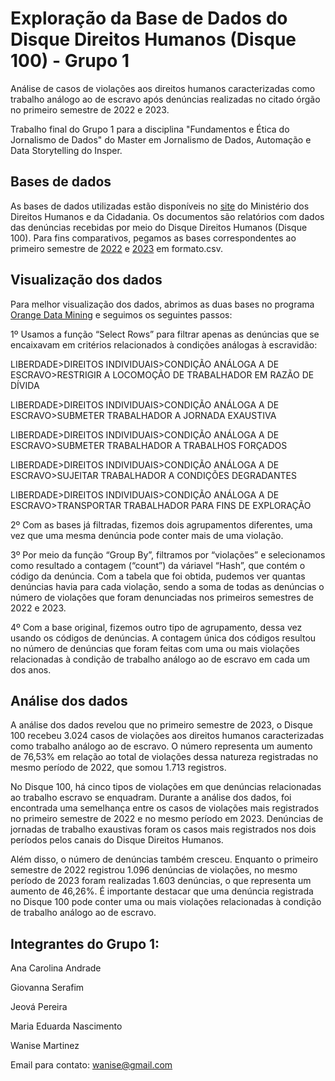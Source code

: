 # Exploração da Base de Dados do Disque Direitos Humanos (Disque 100) - Grupo 1

Análise de casos de violações aos direitos humanos caracterizadas como trabalho análogo ao de escravo após denúncias realizadas no citado órgão no primeiro semestre de 2022 e 2023.

Trabalho final do Grupo 1 para a disciplina "Fundamentos e Ética do Jornalismo de Dados" do Master em Jornalismo de Dados, Automação e Data Storytelling do Insper.

## **Bases de dados**

As bases de dados utilizadas estão disponíveis no [site](https://www.gov.br/mdh/pt-br/acesso-a-informacao/dados-abertos/disque100) do Ministério dos Direitos Humanos e da Cidadania. Os documentos são relatórios com dados das denúncias recebidas por meio do Disque Direitos Humanos (Disque 100). Para fins comparativos, pegamos as bases correspondentes ao primeiro semestre de [2022](https://www.gov.br/mdh/pt-br/acesso-a-informacao/dados-abertos/disque100/primeiro-semestre-de-2022) e [2023](https://www.gov.br/mdh/pt-br/acesso-a-informacao/dados-abertos/disque100/copy2_of_primeiro-semestre-de-2022) em formato.csv.

## **Visualização dos dados**

Para melhor visualização dos dados, abrimos as duas bases no programa [Orange Data Mining](https://orangedatamining.com/) e seguimos os seguintes passos:

1º Usamos a função “Select Rows” para filtrar apenas as denúncias que se encaixavam em critérios relacionados à condições análogas à escravidão:

LIBERDADE>DIREITOS INDIVIDUAIS>CONDIÇÃO ANÁLOGA A DE ESCRAVO>RESTRIGIR A LOCOMOÇÃO DE TRABALHADOR EM RAZÃO DE DÍVIDA

LIBERDADE>DIREITOS INDIVIDUAIS>CONDIÇÃO ANÁLOGA A DE ESCRAVO>SUBMETER TRABALHADOR A JORNADA EXAUSTIVA

LIBERDADE>DIREITOS INDIVIDUAIS>CONDIÇÃO ANÁLOGA A DE ESCRAVO>SUBMETER TRABALHADOR A TRABALHOS FORÇADOS

LIBERDADE>DIREITOS INDIVIDUAIS>CONDIÇÃO ANÁLOGA A DE ESCRAVO>SUJEITAR TRABALHADOR A CONDIÇÕES DEGRADANTES

LIBERDADE>DIREITOS INDIVIDUAIS>CONDIÇÃO ANÁLOGA A DE ESCRAVO>TRANSPORTAR TRABALHADOR PARA FINS DE EXPLORAÇÃO  

2º Com as bases já filtradas, fizemos dois agrupamentos diferentes, uma vez que uma mesma denúncia pode conter mais de uma violação. 

3º Por meio da função “Group By”, filtramos por “violações” e selecionamos como resultado a contagem (“count”) da váriavel “Hash”, que contém o código da denúncia. Com a tabela que foi obtida, pudemos ver quantas denúncias havia para cada violação, sendo a soma de todas as denúncias o número de violações que foram denunciadas nos primeiros semestres de 2022 e 2023. 

4º Com a base original, fizemos outro tipo de agrupamento, dessa vez usando os códigos de denúncias. A contagem única dos códigos resultou no número de denúncias que foram feitas com uma ou mais violações relacionadas à condição de trabalho análogo ao de escravo em cada um dos anos.

## **Análise dos dados**

A análise dos dados revelou que no primeiro semestre de 2023, o Disque 100 recebeu 3.024 casos de violações aos direitos humanos caracterizadas como trabalho análogo ao de escravo. O número representa um aumento de 76,53% em relação ao total de violações dessa natureza registradas no mesmo período de 2022, que somou 1.713 registros. 

No Disque 100, há cinco tipos de violações em que denúncias relacionadas ao trabalho escravo se enquadram. Durante a análise dos dados, foi encontrada uma semelhança entre os casos de violações mais registrados no primeiro semestre de 2022 e no mesmo período em 2023. Denúncias de jornadas de trabalho exaustivas foram os casos mais registrados nos dois períodos pelos canais do Disque Direitos Humanos.

Além disso, o número de denúncias também cresceu. Enquanto o primeiro semestre de 2022 registrou 1.096 denúncias de violações, no mesmo período de 2023 foram realizadas 1.603 denúncias, o que representa um aumento de 46,26%. É importante destacar que uma denúncia registrada no Disque 100 pode conter uma ou mais violações relacionadas à condição de trabalho análogo ao de escravo.

## **Integrantes do Grupo 1:**
Ana Carolina Andrade

Giovanna Serafim

Jeová Pereira

Maria Eduarda Nascimento 

Wanise Martinez

Email para contato: wanise@gmail.com
